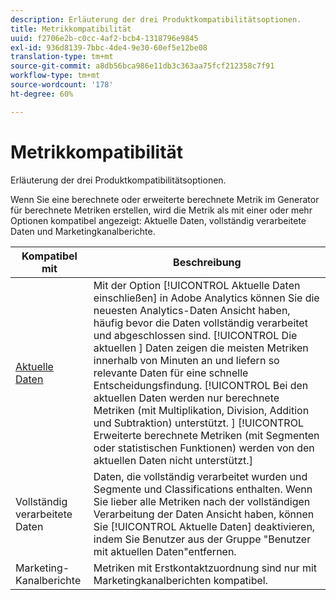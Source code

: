 ```yaml
---
description: Erläuterung der drei Produktkompatibilitätsoptionen.
title: Metrikkompatibilität
uuid: f2706e2b-c0cc-4af2-bcb4-1318796e9845
exl-id: 936d8139-7bbc-4de4-9e30-60ef5e12be08
translation-type: tm+mt
source-git-commit: a8db56bca986e11db3c363aa75fcf212358c7f91
workflow-type: tm+mt
source-wordcount: '178'
ht-degree: 60%

---
```


# Metrikkompatibilität

Erläuterung der drei Produktkompatibilitätsoptionen.

Wenn Sie eine berechnete oder erweiterte berechnete Metrik im Generator für berechnete Metriken erstellen, wird die Metrik als mit einer oder mehr Optionen kompatibel angezeigt: Aktuelle Daten, vollständig verarbeitete Daten und Marketingkanalberichte.

| Kompatibel mit | Beschreibung |
| --- | --- |
| [Aktuelle Daten](https://experienceleague.adobe.com/docs/analytics/analyze/reports-analytics/current-data.html) | Mit der Option [!UICONTROL Aktuelle Daten einschließen] in Adobe Analytics können Sie die neuesten Analytics-Daten Ansicht haben, häufig bevor die Daten vollständig verarbeitet und abgeschlossen sind. [!UICONTROL Die aktuellen ] Daten zeigen die meisten Metriken innerhalb von Minuten an und liefern so relevante Daten für eine schnelle Entscheidungsfindung. [!UICONTROL Bei den aktuellen Daten werden nur berechnete Metriken (mit Multiplikation, Division, Addition und Subtraktion) unterstützt. ] [!UICONTROL Erweiterte berechnete Metriken (mit Segmenten oder statistischen Funktionen) werden von den aktuellen Daten nicht unterstützt.] |
| Vollständig verarbeitete Daten | Daten, die vollständig verarbeitet wurden und Segmente und Classifications enthalten. Wenn Sie lieber alle Metriken nach der vollständigen Verarbeitung der Daten Ansicht haben, können Sie [!UICONTROL Aktuelle Daten] deaktivieren, indem Sie Benutzer aus der Gruppe &quot;Benutzer mit aktuellen Daten&quot;entfernen. |
| Marketing-Kanalberichte | Metriken mit Erstkontaktzuordnung sind nur mit Marketingkanalberichten kompatibel. |